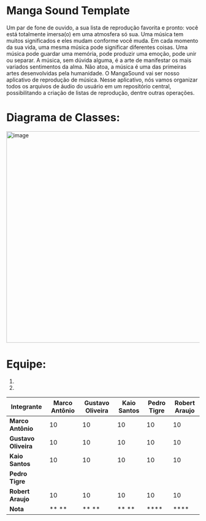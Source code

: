 # Manga Sound Template

Um par de fone de ouvido, a sua lista de reprodução favorita e pronto: você está totalmente imersa(o) em uma atmosfera só sua. Uma música tem muitos significados e eles mudam conforme você muda. Em cada momento da sua vida, uma mesma música pode significar diferentes coisas. Uma música pode guardar uma memória, pode produzir uma emoção, pode unir ou separar. A música, sem dúvida alguma, é a arte de manifestar os mais variados sentimentos da alma. Não atoa, a música é uma das primeiras artes desenvolvidas pela humanidade. O MangaSound vai ser nosso aplicativo de reprodução de música. Nesse aplicativo, nós vamos organizar todos os arquivos de áudio do usuário em um repositório central, possibilitando a criação de listas de reprodução, dentre outras operações. 

# Diagrama de Classes: 

<img width="552" alt="image" src="https://github.com/user-attachments/assets/9873181b-511f-42d9-8cf5-5d5966515634" />


# Equipe: <nome-da-equipe>
1. <Nome de fulano>
2. <Nome de fulana>

| Integrante         | Marco Antônio | Gustavo Oliveira | Kaio Santos | Pedro Tigre | Robert Araujo |
|----------------------|---------------|------------------|-------------|-------------|---------------|
| **Marco Antônio**    |    10         |     10           |  10         |  10         | 10            |
| **Gustavo Oliveira** |     10        |       10         |    10       |     10      |      10       |
| **Kaio Santos**      |     10        |       10         |    10       |     10      |      10       |
| **Pedro Tigre**      |               |                  |             |             |               |
| **Robert Araujo**    |     10        |      10          |    10       |    10       |   10          |
| **Nota**             | **  **        | **  **           | ** **       | ****        | ****          |
